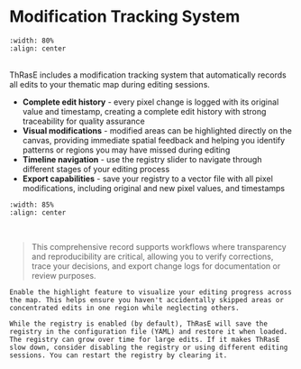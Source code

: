 # Modification Tracking System

```{image} images/registry.webp
:width: 80%
:align: center
```
<br>
ThRasE includes a modification tracking system that automatically records all edits to your thematic map during editing sessions.
<br>

- **Complete edit history** - every pixel change is logged with its original value and timestamp, creating a complete edit history with strong traceability for quality assurance
- **Visual modifications** - modified areas can be highlighted directly on the canvas, providing immediate spatial feedback and helping you identify patterns or regions you may have missed during editing
- **Timeline navigation** - use the registry slider to navigate through different stages of your editing process
- **Export capabilities** - save your registry to a vector file with all pixel modifications, including original and new pixel values, and timestamps

```{image} images/export_registry.webp
:width: 85%
:align: center
```
<br>

> This comprehensive record supports workflows where transparency and reproducibility are critical, allowing you to verify corrections, trace your decisions, and export change logs for documentation or review purposes.

```{tip}
Enable the highlight feature to visualize your editing progress across the map. This helps ensure you haven't accidentally skipped areas or concentrated edits in one region while neglecting others.
```

```{note}
While the registry is enabled (by default), ThRasE will save the registry in the configuration file (YAML) and restore it when loaded. The registry can grow over time for large edits. If it makes ThRasE slow down, consider disabling the registry or using different editing sessions. You can restart the registry by clearing it.
```
